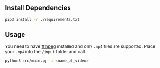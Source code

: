 ## Install Dependencies
```sh 
pip3 install -r ./requirements.txt
```

## Usage
You need to have [ffmpeg](https://www.ffmpeg.org/) installed and only `.mp4` files are supported.
Place your `.mp4` into the `/input` folder and call
```sh
python3 src/main.py -i <name_of_video>
```
